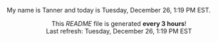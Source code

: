 My name is Tanner and today is Tuesday, December 26, 1:19 PM EST.

<p align="center">This <i>README</i> file is generated <b>every 3 hours</b>!</br>Last refresh: Tuesday, December 26, 1:19 PM EST<br /></p>

